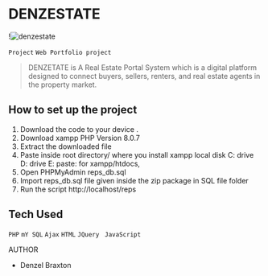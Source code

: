 # DENZESTATE
!![denzestate](https://github.com/DenzelBraxton/Webstack---Portfolio-Project/assets/99493584/08fba94e-3f62-430d-8a97-8bb37b38cf25)


`Project` `Web Portfolio project`

> DENZETATE is A Real Estate Portal System which is a digital platform designed to connect buyers, sellers, renters, and real estate agents in the property market. 

## How to set up the project

1. Download the code to your device .
2. Download xampp PHP Version 8.0.7
3. Extract the downloaded file
4. Paste inside root directory/ where you install xampp local disk C: drive D: drive E: paste: for xampp/htdocs,
5. Open PHPMyAdmin reps_db.sql
6. Import reps_db.sql file given inside the zip package in SQL file folder
7. Run the script http://localhost/reps

## Tech Used

`PHP` `mY SQL` `Ajax` `HTML` `JQuery ` `JavaScript `

AUTHOR

* Denzel Braxton

